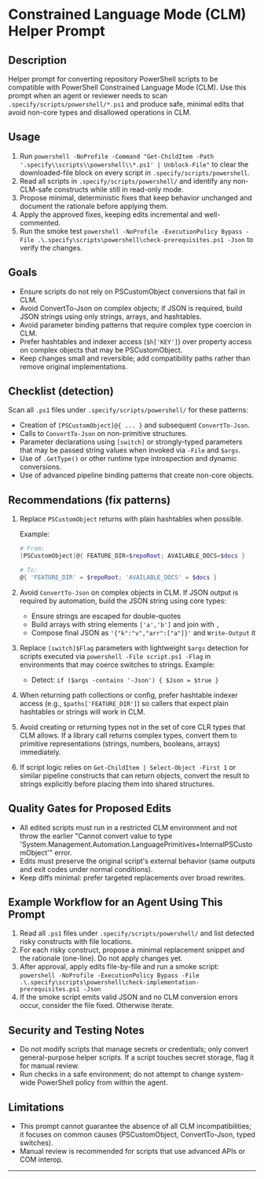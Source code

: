 # Constrained Language Mode (CLM) Helper Prompt


## Description

Helper prompt for converting repository PowerShell scripts to be compatible
with PowerShell Constrained Language Mode (CLM). Use this prompt
when an agent or reviewer needs to scan `.specify/scripts/powershell/*.ps1`
and produce safe, minimal edits that avoid non-core types
and disallowed operations in CLM.

## Usage

1. Run
  `powershell -NoProfile -Command "Get-ChildItem -Path '.specify\\scripts\\powershell\\*.ps1' | Unblock-File"`
  to clear the downloaded-file block on every script in `.specify/scripts/powershell`.
2. Read all scripts in `.specify/scripts/powershell/` and identify any non-CLM-safe  constructs while still in read-only mode.
3. Propose minimal, deterministic fixes that keep behavior unchanged and document the rationale before applying them.
4. Apply the approved fixes, keeping edits incremental and well-commented.
5. Run the smoke test `powershell -NoProfile -ExecutionPolicy Bypass -File
  .\.specify\scripts\powershell\check-prerequisites.ps1 -Json` to verify the changes.

## Goals

- Ensure scripts do not rely on PSCustomObject conversions that fail in CLM.
- Avoid ConvertTo-Json on complex objects; if JSON is required, build JSON
  strings using only strings, arrays, and hashtables.
- Avoid parameter binding patterns that require complex type coercion in CLM.
- Prefer hashtables and indexer access (`$h['KEY']`) over property access on
  complex objects that may be PSCustomObject.
- Keep changes small and reversible; add compatibility paths rather than remove
  original implementations.

## Checklist (detection)

Scan all `.ps1` files under `.specify/scripts/powershell/` for these patterns:

- Creation of `[PSCustomObject]@{ ... }` and subsequent `ConvertTo-Json`.
- Calls to `ConvertTo-Json` on non-primitive structures.
- Parameter declarations using `[switch]` or strongly-typed parameters that
  may be passed string values when invoked via `-File` and `$args`.
- Use of `.GetType()` or other runtime type introspection and dynamic
  conversions.
- Use of advanced pipeline binding patterns that create non-core objects.

## Recommendations (fix patterns)

1. Replace `PSCustomObject` returns with plain hashtables when possible.

   Example:
   ```powershell
   # From:
   [PSCustomObject]@{ FEATURE_DIR=$repoRoot; AVAILABLE_DOCS=$docs }

   # To:
   @{ 'FEATURE_DIR' = $repoRoot; 'AVAILABLE_DOCS' = $docs }
   ```

2. Avoid `ConvertTo-Json` on complex objects in CLM. If JSON output is required
   by automation, build the JSON string using core types:
   - Ensure strings are escaped for double-quotes
   - Build arrays with string elements `['a','b']` and join with `,`
   - Compose final JSON as `'{"k":"v","arr":["a"]}'` and `Write-Output` it

3. Replace `[switch]$Flag` parameters with lightweight `$args` detection for
   scripts executed via `powershell -File script.ps1 -Flag` in environments
   that may coerce switches to strings. Example:
   - Detect: `if ($args -contains '-Json') { $Json = $true }`

4. When returning path collections or config, prefer hashtable indexer access
   (e.g., `$paths['FEATURE_DIR']`) so callers that expect plain hashtables or
   strings will work in CLM.

5. Avoid creating or returning types not in the set of core CLR types that
   CLM allows. If a library call returns complex types, convert them to
   primitive representations (strings, numbers, booleans, arrays) immediately.

6. If script logic relies on `Get-ChildItem | Select-Object -First 1` or
   similar pipeline constructs that can return objects, convert the result to
   strings explicitly before placing them into shared structures.

## Quality Gates for Proposed Edits

- All edited scripts must run in a restricted CLM environment and not throw
  the earlier "Cannot convert value to type 'System.Management.Automation.LanguagePrimitives+InternalPSCustomObject'" error.
- Edits must preserve the original script's external behavior (same outputs
  and exit codes under normal conditions).
- Keep diffs minimal: prefer targeted replacements over broad rewrites.

## Example Workflow for an Agent Using This Prompt

1. Read all `.ps1` files under `.specify/scripts/powershell/` and list
   detected risky constructs with file locations.
2. For each risky construct, propose a minimal replacement snippet and the
   rationale (one-line). Do not apply changes yet.
3. After approval, apply edits file-by-file and run a smoke script:
   `powershell -NoProfile -ExecutionPolicy Bypass -File .\.specify\scripts\powershell\check-implementation-prerequisites.ps1 -Json`
4. If the smoke script emits valid JSON and no CLM conversion errors occur,
   consider the file fixed. Otherwise iterate.

## Security and Testing Notes

- Do not modify scripts that manage secrets or credentials; only convert
  general-purpose helper scripts. If a script touches secret storage, flag
  it for manual review.
- Run checks in a safe environment; do not attempt to change system-wide
  PowerShell policy from within the agent.

## Limitations

- This prompt cannot guarantee the absence of all CLM incompatibilities; it
  focuses on common causes (PSCustomObject, ConvertTo-Json, typed switches).
- Manual review is recommended for scripts that use advanced APIs or COM
  interop.

---

